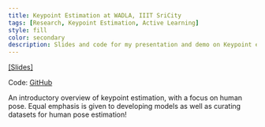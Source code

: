 ```yaml
---
title: Keypoint Estimation at WADLA, IIIT SriCity
tags: [Research, Keypoint Estimation, Active Learning]
style: fill
color: secondary
description: Slides and code for my presentation and demo on Keypoint estimation.
---
```


<a href="https://meghshukla.github.io/files/blogs/wadla/Keypoint estimation.pdf" target="_blank">[Slides]</a>

Code: [GitHub](https://github.com/meghshukla/KeypointDemo_WADLA_IIIT/blob/main/code/Demo.ipynb)

An introductory overview of keypoint estimation, with a focus on human pose. Equal emphasis is given to developing models as well as curating datasets for human pose estimation!